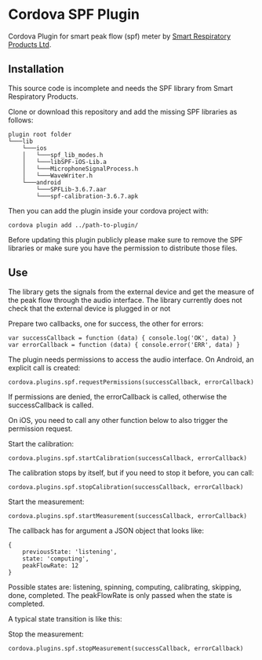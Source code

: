 # Cordova SPF Plugin

Cordova Plugin for smart peak flow (spf) meter by [Smart Respiratory Products Ltd](https://smartasthma.com/).


## Installation
This source code is incomplete and needs the SPF library from Smart Respiratory Products.

Clone or download this repository and add the missing SPF libraries as follows:

```
plugin root folder
└───lib
    └───ios
    │   └───spf_lib_modes.h
    │   └───libSPF-iOS-Lib.a
    │   └───MicrophoneSignalProcess.h
    │   └───WaveWriter.h
    └───android
        └───SPFLib-3.6.7.aar
        └───spf-calibration-3.6.7.apk

```

Then you can add the plugin inside your cordova project with:

```
cordova plugin add ../path-to-plugin/
```

Before updating this plugin publicly please make sure to remove the SPF libraries or make sure you have the permission to distribute those files.


## Use

The library gets the signals from the external device and get the measure of the peak flow through the audio interface. The library currently does not check that the external device is plugged in or not

Prepare two callbacks, one for success, the other for errors:
```
var successCallback = function (data) { console.log('OK', data) }
var errorCallback = function (data) { console.error('ERR', data) }
```

The plugin needs permissions to access the audio interface. On Android, an explicit call is created:
```
cordova.plugins.spf.requestPermissions(successCallback, errorCallback)
```
If permissions are denied, the errorCallback is called, otherwise the successCallback is called.

On iOS, you need to call any other function below to also trigger the permission request.

Start the calibration:
```
cordova.plugins.spf.startCalibration(successCallback, errorCallback)
```
The calibration stops by itself, but if you need to stop it before, you can call:
```
cordova.plugins.spf.stopCalibration(successCallback, errorCallback)
```

Start the measurement:
```
cordova.plugins.spf.startMeasurement(successCallback, errorCallback)
```

The callback has for argument a JSON object that looks like:
```
{
    previousState: 'listening',
    state: 'computing',
    peakFlowRate: 12
}
```

Possible states are: listening, spinning, computing, calibrating, skipping, done, completed.
The peakFlowRate is only passed when the state is completed.

A typical state transition is like this:



Stop the measurement:
```
cordova.plugins.spf.stopMeasurement(successCallback, errorCallback)
```
